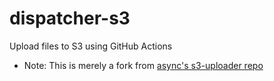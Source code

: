 # dispatcher-s3
Upload files to S3 using GitHub Actions

- Note: This is merely a fork from [async's s3-uploader repo](https://github.com/a-sync/s3-uploader)
